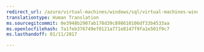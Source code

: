 ```yaml
---
redirect_url: /azure/virtual-machines/windows/sql/virtual-machines-windows-sql-server-iaas-faq
translationtype: Human Translation
ms.sourcegitcommit: 0e3948b2907ab178d39c898610106df33b4533aa
ms.openlocfilehash: 7a1feb376749ef0121a771e8147f9fa1e501f9c7
ms.lasthandoff: 01/11/2017

---
```

